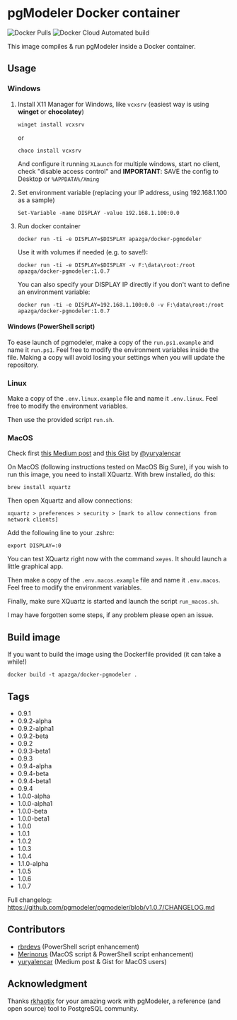 # pgModeler Docker container

![Docker Pulls](https://img.shields.io/docker/pulls/apazga/docker-pgmodeler) ![Docker Cloud Automated build](https://img.shields.io/docker/cloud/automated/apazga/docker-pgmodeler)

This image compiles & run pgModeler inside a Docker container.

## Usage

### Windows

1. Install X11 Manager for Windows, like `vcxsrv` (easiest way is using **winget** or **chocolatey**)

    ```winget install vcxsrv```

    or

    ```choco install vcxsrv```

    And configure it running `XLaunch` for multiple windows, start no client, check "disable access control" and **IMPORTANT**: SAVE the config to Desktop or `%APPDATA%/Xming`

2. Set environment variable (replacing your IP address, using 192.168.1.100 as a sample)

    ```Set-Variable -name DISPLAY -value 192.168.1.100:0.0```

3. Run docker container

    ```docker run -ti -e DISPLAY=$DISPLAY apazga/docker-pgmodeler```

    Use it with volumes if needed (e.g. to save!):

    ```docker run -ti -e DISPLAY=$DISPLAY -v F:\data\root:/root apazga/docker-pgmodeler:1.0.7```

    You can also specify your DISPLAY IP directly if you don't want to define an environment variable:

    ```docker run -ti -e DISPLAY=192.168.1.100:0.0 -v F:\data\root:/root apazga/docker-pgmodeler:1.0.7```

#### Windows (PowerShell script)

To ease launch of pgmodeler, make a copy of the `run.ps1.example` and name it `run.ps1`. Feel free to modify the environment variables inside the file. Making a copy will avoid losing your settings when you will update the repository.

### Linux


Make a copy of the `.env.linux.example` file and name it `.env.linux`. Feel free to modify the environment variables.


Then use the provided script `run.sh`.

### MacOS

Check first [this Medium post](https://yuryalencar.medium.com/pgmodeler-docker-1e78a1cd1350) and [this Gist](https://gist.github.com/yuryalencar/a6c65a1a0a01cbb90e98e66d13072efc) by [@yuryalencar](https://github.com/yuryalencar)

On MacOS (following instructions tested on MacOS Big Sure), if you wish to run this image, you need to install XQuartz. With brew installed, do this:

```brew install xquartz```

Then open Xquartz and allow connections:

```xquartz > preferences > security > [mark to allow connections from network clients]```

Add the following line to your .zshrc:

```export DISPLAY=:0```

You can test XQuartz right now with the command `xeyes`. It should launch a little graphical app.

Then make a copy of the `.env.macos.example` file and name it `.env.macos`. Feel free to modify the environment variables.

Finally, make sure XQuartz is started and launch the script `run_macos.sh`.

I may have forgotten some steps, if any problem please open an issue.

## Build image

If you want to build the image using the Dockerfile provided (it can take a while!)

```docker build -t apazga/docker-pgmodeler .```

## Tags

- 0.9.1
- 0.9.2-alpha
- 0.9.2-alpha1
- 0.9.2-beta
- 0.9.2
- 0.9.3-beta1
- 0.9.3
- 0.9.4-alpha
- 0.9.4-beta
- 0.9.4-beta1
- 0.9.4
- 1.0.0-alpha
- 1.0.0-alpha1
- 1.0.0-beta
- 1.0.0-beta1
- 1.0.0
- 1.0.1
- 1.0.2
- 1.0.3
- 1.0.4
- 1.1.0-alpha
- 1.0.5
- 1.0.6
- 1.0.7

Full changelog: <https://github.com/pgmodeler/pgmodeler/blob/v1.0.7/CHANGELOG.md>


## Contributors

 - [rbrdevs](https://github.com/rbrdevs) (PowerShell script enhancement)
 - [Merinorus](https://github.com/Merinorus) (MacOS script & PowerShell script enhancement)
 - [yuryalencar](https://github.com/yuryalencar) (Medium post & Gist for MacOS users)
 
 
## Acknowledgment

Thanks [rkhaotix](https://github.com/rkhaotix) for your amazing work with pgModeler, a reference (and open source) tool to PostgreSQL community.

